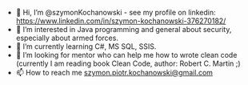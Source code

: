 - 👋 Hi, I’m @szymonKochanowski - see my profile on linkedin: https://www.linkedin.com/in/szymon-kochanowski-376270182/
- 👀 I’m interested in Java programming and general about security, especially about armed forces.
- 🌱 I’m currently learning C#, MS SQL, SSIS.
- 💞️ I’m looking for mentor who can help me how to wrote clean code (currently I am reading book Clean Code, author: Robert C. Martin ;)
- 📫 How to reach me szymon.piotr.kochanowski@gmail.com

<!---
szymonKochanowski/szymonKochanowski is a ✨ special ✨ repository because its `README.md` (this file) appears on your GitHub profile.
You can click the Preview link to take a look at your changes.
--->
